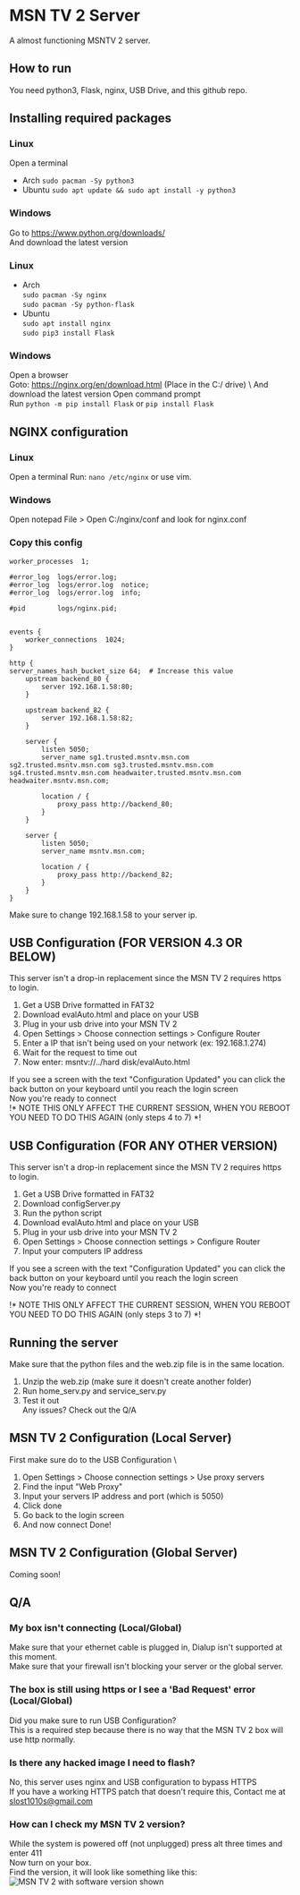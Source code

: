 # MSN TV 2 Server
A almost functioning MSNTV 2 server.


## How to run
You need python3, Flask, nginx, USB Drive, and this github repo.

## Installing required packages
### Linux
Open a terminal
- Arch
  `sudo pacman -Sy python3`
- Ubuntu
  `sudo apt update && sudo apt install -y python3`

### Windows
Go to https://www.python.org/downloads/ \
And download the latest version

### Linux
- Arch \
  `sudo pacman -Sy nginx` \
  `sudo pacman -Sy python-flask`
- Ubuntu \
  `sudo apt install nginx` \
  `sudo pip3 install Flask`

### Windows
Open a browser \
Goto: https://nginx.org/en/download.html (Place in the C:/ drive) \ 
And download the latest version
Open command prompt \
Run `python -m pip install Flask` or `pip install Flask`

## NGINX configuration

### Linux
Open a terminal
Run: `nano /etc/nginx` or use vim.

### Windows
Open notepad
File > Open
C:/nginx/conf and look for nginx.conf

### Copy this config


```#user  nobody;
worker_processes  1;

#error_log  logs/error.log;
#error_log  logs/error.log  notice;
#error_log  logs/error.log  info;

#pid        logs/nginx.pid;


events {
    worker_connections  1024;
}

http {
server_names_hash_bucket_size 64;  # Increase this value
    upstream backend_80 {
        server 192.168.1.58:80;
    }

    upstream backend_82 {
        server 192.168.1.58:82;
    }

    server {
        listen 5050;
        server_name sg1.trusted.msntv.msn.com sg2.trusted.msntv.msn.com sg3.trusted.msntv.msn.com sg4.trusted.msntv.msn.com headwaiter.trusted.msntv.msn.com headwaiter.msntv.msn.com;

        location / {
            proxy_pass http://backend_80;
        }
    }

    server {
        listen 5050;
        server_name msntv.msn.com;

        location / {
            proxy_pass http://backend_82;
        }
    }
}

```
Make sure to change 192.168.1.58 to your server ip.

## USB Configuration (FOR VERSION 4.3 OR BELOW)
This server isn't a drop-in replacement since the MSN TV 2 requires https to login. 

1. Get a USB Drive formatted in FAT32 
2. Download evalAuto.html and place on your USB 
3. Plug in your usb drive into your MSN TV 2 
4. Open Settings > Choose connection settings > Configure Router 
5. Enter a IP that isn't being used on your network (ex: 192.168.1.274) 
6. Wait for the request to time out 
7. Now enter: msntv://../hard disk/evalAuto.html 

If you see a screen with the text "Configuration Updated" you can click the back button on your keyboard until you reach the login screen \
Now you're ready to connect \
!* NOTE THIS ONLY AFFECT THE CURRENT SESSION, WHEN YOU REBOOT YOU NEED TO DO THIS AGAIN (only steps 4 to 7) *!

## USB Configuration (FOR ANY OTHER VERSION)
This server isn't a drop-in replacement since the MSN TV 2 requires https to login. 

1. Get a USB Drive formatted in FAT32
2. Download configServer.py
3. Run the python script
4. Download evalAuto.html and place on your USB 
5. Plug in your usb drive into your MSN TV 2 
6. Open Settings > Choose connection settings > Configure Router
7. Input your computers IP address

If you see a screen with the text "Configuration Updated" you can click the back button on your keyboard until you reach the login screen \
Now you're ready to connect

!* NOTE THIS ONLY AFFECT THE CURRENT SESSION, WHEN YOU REBOOT YOU NEED TO DO THIS AGAIN (only steps 3 to 7) *!


## Running the server
Make sure that the python files and the web.zip file is in the same location.
1. Unzip the web.zip (make sure it doesn't create another folder)
2. Run home_serv.py and service_serv.py
3. Test it out \
Any issues? Check out the Q/A

## MSN TV 2 Configuration (Local Server)
First make sure do to the USB Configuration \

1. Open Settings > Choose connection settings > Use proxy servers
2. Find the input "Web Proxy"
3. Input your servers IP address and port (which is 5050)
4. Click done
5. Go back to the login screen
6. And now connect
Done!

## MSN TV 2 Configuration (Global Server)
Coming soon!


## Q/A
### My box isn't connecting (Local/Global)
Make sure that your ethernet cable is plugged in, Dialup isn't supported at this moment. \
Make sure that your firewall isn't blocking your server or the global server.

### The box is still using https or I see a 'Bad Request' error (Local/Global)
Did you make sure to run USB Configuration?  \
This is a required step because there is no way that the MSN TV 2 box will use http normally.

### Is there any hacked image I need to flash?
No, this server uses nginx and USB configuration to bypass HTTPS \
If you have a working HTTPS patch that doesn't require this, Contact me at slost1010s@gmail.com

### How can I check my MSN TV 2 version?
While the system is powered off (not unplugged) press alt three times and enter 411 \
Now turn on your box. \
Find the version, it will look like something like this: \
<img src="https://camo.githubusercontent.com/6b3d6d35ed5ffc5aa0b6eed3dd5e2fcd64101e054517e2ae7a15fc5d24f67f10/68747470733a2f2f692e696d6775722e636f6d2f7a674263486e632e706e67" alt="MSN TV 2 with software version shown">
